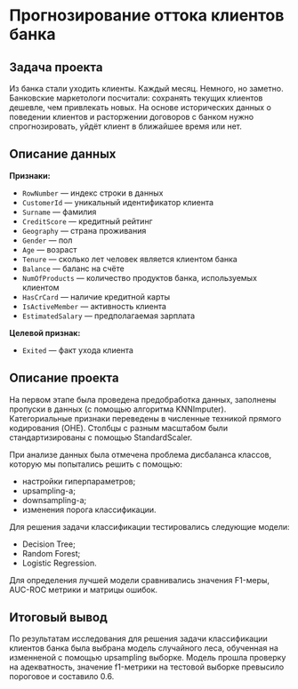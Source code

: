 # Прогнозирование оттока клиентов банка

## Задача проекта

Из банка стали уходить клиенты. Каждый месяц. Немного, но заметно. Банковские маркетологи посчитали: сохранять текущих клиентов дешевле, чем привлекать новых.
На основе исторических данных о поведении клиентов и расторжении договоров с банком нужно спрогнозировать, уйдёт клиент в ближайшее время или нет. 

## Описание данных

**Признаки:**
* `RowNumber` — индекс строки в данных
* `CustomerId` — уникальный идентификатор клиента
* `Surname` — фамилия
* `CreditScore` — кредитный рейтинг
* `Geography` — страна проживания
* `Gender` — пол
* `Age` — возраст
* `Tenure` — сколько лет человек является клиентом банка
* `Balance` — баланс на счёте
* `NumOfProducts` — количество продуктов банка, используемых клиентом
* `HasCrCard` — наличие кредитной карты
* `IsActiveMember` — активность клиента
* `EstimatedSalary` — предполагаемая зарплата

**Целевой признак:**

* `Exited` — факт ухода клиента
  
## Описание проекта

На первом этапе была проведена предобработка данных, заполнены пропуски в данных (с помощью алгоритма KNNImputer). Категориальные признаки переведены в численные техникой прямого кодирования (OHE). Столбцы с разным масштабом были стандартизированы с помощью StandardScaler. 

При анализе данных была отмечена проблема дисбаланса классов, которую мы попытались решить с помощью:

- настройки гиперпараметров;
- upsampling-а;
- downsampling-а;
- изменения порога классификации.

Для решения задачи классификации тестировались следующие модели:

- Decision Tree;
- Random Forest;
- Logistic Regression.

Для определения лучшей модели сравнивались значения F1-меры, AUC-ROC метрики и матрицы ошибок.

## Итоговый вывод

По результатам исследования для решения задачи классификации клиентов банка была выбрана модель случайного леса, обученная на изменненой с помощью upsampling выборке. Модель прошла проверку на адекватность, значение f1-метрики на тестовой выборке превысило пороговое и составило 0.6.
